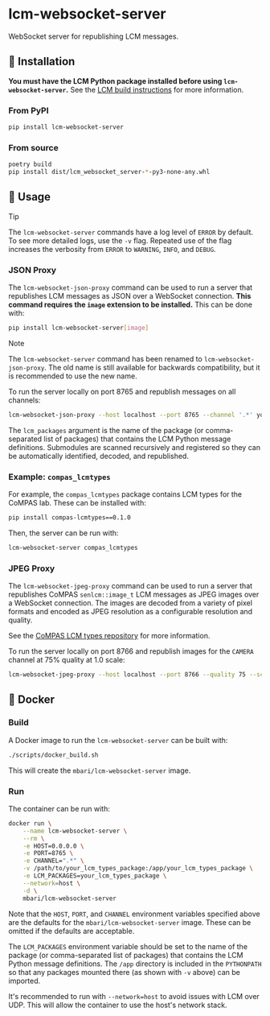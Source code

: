 # lcm-websocket-server

WebSocket server for republishing LCM messages.

## :hammer: Installation

**You must have the LCM Python package installed before using `lcm-websocket-server`.** See the [LCM build instructions](http://lcm-proj.github.io/lcm/content/build-instructions.html) for more information.

### From PyPI

```bash
pip install lcm-websocket-server
```

### From source

```bash
poetry build
pip install dist/lcm_websocket_server-*-py3-none-any.whl
```

## :rocket: Usage

> [!TIP]
> The `lcm-websocket-server` commands have a log level of `ERROR` by default. To see more detailed logs, use the `-v` flag. Repeated use of the flag increases the verbosity from `ERROR` to `WARNING`, `INFO`, and `DEBUG`.


### JSON Proxy

The `lcm-websocket-json-proxy` command can be used to run a server that republishes LCM messages as JSON over a WebSocket connection. **This command requires the `image` extension to be installed.** This can be done with:
```bash
pip install lcm-websocket-server[image]
```

> [!NOTE]
> The `lcm-websocket-server` command has been renamed to `lcm-websocket-json-proxy`. The old name is still available for backwards compatibility, but it is recommended to use the new name.

To run the server locally on port 8765 and republish messages on all channels:
```bash
lcm-websocket-json-proxy --host localhost --port 8765 --channel '.*' your_lcm_types_packages
```

The `lcm_packages` argument is the name of the package (or comma-separated list of packages) that contains the LCM Python message definitions. Submodules are scanned recursively and registered so they can be automatically identified, decoded, and republished. 

### Example: `compas_lcmtypes`

For example, the `compas_lcmtypes` package contains LCM types for the CoMPAS lab. These can be installed with:
```bash
pip install compas-lcmtypes==0.1.0
```

Then, the server can be run with:
```bash
lcm-websocket-server compas_lcmtypes
```

### JPEG Proxy

The `lcm-websocket-jpeg-proxy` command can be used to run a server that republishes CoMPAS `senlcm::image_t` LCM messages as JPEG images over a WebSocket connection. The images are decoded from a variety of pixel formats and encoded as JPEG resolution as a configurable resolution and quality.

See the [CoMPAS LCM types repository](https://bitbucket.org/compas-sw/compas_lcmtypes) for more information.

To run the server locally on port 8766 and republish images for the `CAMERA` channel at 75% quality at 1.0 scale:
```bash
lcm-websocket-jpeg-proxy --host localhost --port 8766 --quality 75 --scale 1.0 --channel CAMERA
```

## :whale: Docker

### Build

A Docker image to run the `lcm-websocket-server` can be built with:

```bash
./scripts/docker_build.sh
```

This will create the `mbari/lcm-websocket-server` image.

### Run

The container can be run with:

```bash
docker run \
    --name lcm-websocket-server \
    --rm \
    -e HOST=0.0.0.0 \
    -e PORT=8765 \
    -e CHANNEL=".*" \
    -v /path/to/your_lcm_types_package:/app/your_lcm_types_package \
    -e LCM_PACKAGES=your_lcm_types_package \
    --network=host \
    -d \
    mbari/lcm-websocket-server
```

Note that the `HOST`, `PORT`, and `CHANNEL` environment variables specified above are the defaults for the `mbari/lcm-websocket-server` image. These can be omitted if the defaults are acceptable.

The `LCM_PACKAGES` environment variable should be set to the name of the package (or comma-separated list of packages) that contains the LCM Python message definitions. The `/app` directory is included in the `PYTHONPATH` so that any packages mounted there (as shown with `-v` above) can be imported.

It's recommended to run with `--network=host` to avoid issues with LCM over UDP. This will allow the container to use the host's network stack.
